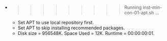 * >>>>>>>>> Running inst-min-con-01-apt.sh ...
  * Set APT to use local repository first.
  * Set APT to skip installing recommended packages.
  * Disk size = 956548K. Space Used = 12K. Runtime = 00:00:00:01.
